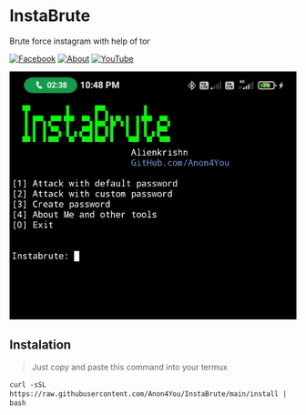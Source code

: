 # InstaBrute
Brute force instagram with help of tor 

[![Facebook](https://img.shields.io/badge/Facebook-Id-green)](https://www.facebook.com/alienkrishn) [![About](https://img.shields.io/badge/About-Me-red)](https://github.com/Anon4You) 
[![YouTube](https://img.shields.io/badge/You-Tube-yellow)](https://youtube.com/channel/UCeYmxYjmQfvLvFl-kbunGug) 

<img src="Igb.jpg"/>

## Instalation 
> Just copy and paste this command into your termux 
```
curl -sSL https://raw.githubusercontent.com/Anon4You/InstaBrute/main/install | bash
```
